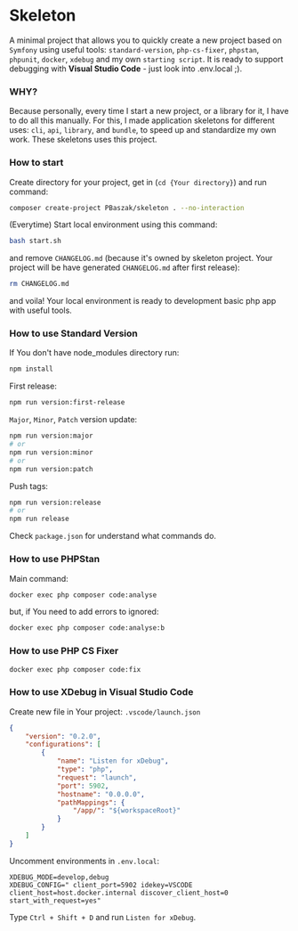 # Skeleton #

A minimal project that allows you to quickly create a new project based on `Symfony` using useful tools: `standard-version`, `php-cs-fixer`, `phpstan`, `phpunit`, `docker`, `xdebug` and my own `starting script`. It is ready to support debugging with **Visual Studio Code** - just look into .env.local ;). 

### WHY?
Because personally, every time I start a new project, or a library for it, I have to do all this manually. For this, I made application skeletons for different uses: `cli`, `api`, `library`, and `bundle`, to speed up and standardize my own work. These skeletons uses this project.

### How to start

Create directory for your project, get in (`cd {Your directory}`) and run command:
```sh
composer create-project PBaszak/skeleton . --no-interaction
```

(Everytime) Start local environment using this command:
```sh
bash start.sh
```

and remove `CHANGELOG.md` (because it's owned by skeleton project. Your project will be have generated `CHANGELOG.md` after first release):
```sh
rm CHANGELOG.md
```
and voila! Your local environment is ready to development basic php app with useful tools.

### How to use **Standard Version**

If You don't have node_modules directory run:
```sh
npm install
```

First release:
```sh
npm run version:first-release
```

`Major`, `Minor`, `Patch` version update:
```sh
npm run version:major
# or
npm run version:minor
# or
npm run version:patch
```

Push tags:
```sh
npm run version:release
# or
npm run release
```

Check `package.json` for understand what commands do.

### How to use **PHPStan**

Main command:
```bash
docker exec php composer code:analyse
```
but, if You need to add errors to ignored:
```bash
docker exec php composer code:analyse:b
```

### How to use **PHP CS Fixer**

```bash
docker exec php composer code:fix
```

### How to use **XDebug** in **Visual Studio Code**

Create new file in Your project: `.vscode/launch.json`
```json
{
    "version": "0.2.0",
    "configurations": [
        {
            "name": "Listen for xDebug",
            "type": "php",
            "request": "launch",
            "port": 5902,
            "hostname": "0.0.0.0",
            "pathMappings": {
                "/app/": "${workspaceRoot}"
            }
        }
    ]
}
```

Uncomment environments in `.env.local`:
```env
XDEBUG_MODE=develop,debug
XDEBUG_CONFIG=" client_port=5902 idekey=VSCODE client_host=host.docker.internal discover_client_host=0 start_with_request=yes"
```

Type `Ctrl + Shift + D` and run `Listen for xDebug`.
